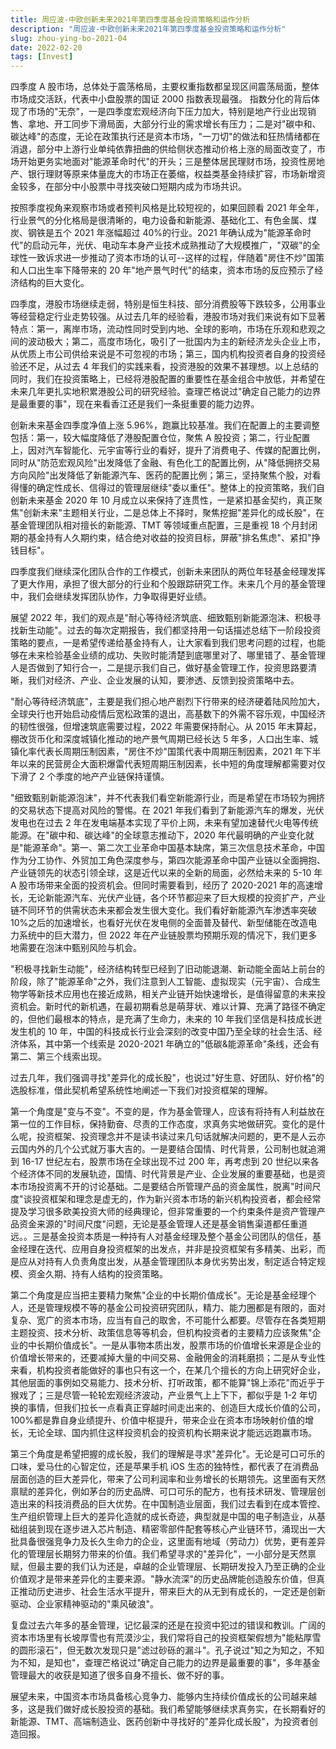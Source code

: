 ```yaml
---
title: 周应波-中欧创新未来2021年第四季度基金投资策略和运作分析
description: "周应波-中欧创新未来2021年第四季度基金投资策略和运作分析"
slug: zhou-ying-bo-2021-04
date: 2022-02-20
tags: [Invest]
---
```


四季度 A 股市场，总体处于震荡格局，主要权重指数都呈现区间震荡局面，整体市场成交活跃，代表中小盘股票的国证 2000 指数表现最强。 指数分化的背后体现了市场的"无奈"，一是四季度宏观经济向下压力加大，特别是地产行业出现销售、拿地、开工同步下滑局面，大部分行业的需求增长有压力；二是对"碳中和、碳达峰"的态度，无论在政策执行还是资本市场，"一刀切"的做法和狂热情绪都在消退，部分中上游行业单纯依靠扭曲的供给侧状态推动价格上涨的局面改变了，市场开始更务实地面对"能源革命时代"的开头；三是整体居民理财市场，投资性房地产、银行理财等原来体量庞大的市场正在萎缩，权益类基金持续扩容，市场新增资金较多，在部分中小股票中寻找突破口短期内成为市场共识。

<!-- truncate -->

按照季度视角来观察市场或者预判风格是比较短视的，如果回顾看 2021 年全年，行业景气的分化格局是很清晰的，电力设备和新能源、基础化工、有色金属、煤炭、钢铁是五个 2021 年涨幅超过 40%的行业。2021 年确认成为"能源革命时代"的启动元年，光伏、电动车本身产业技术成熟推动了大规模推广，"双碳"的全球性一致诉求进一步推动了资本市场的认可--这样的过程，伴随着"房住不炒"国策和人口出生率下降带来的 20 年"地产景气时代"的结束，资本市场的反应预示了经济结构的巨大变化。

四季度，港股市场继续走弱，特别是恒生科技、部分消费股等下跌较多，公用事业等经营稳定行业走势较强。从过去几年的经验看，港股市场对我们来说有如下显著特点：第一，离岸市场，流动性同时受到内地、全球的影响，市场在乐观和悲观之间的波动极大；第二，高度市场化，吸引了一批国内为主的新经济龙头企业上市，从优质上市公司供给来说是不可忽视的市场；第三，国内机构投资者自身的投资经验还不足，从过去 4 年我们的实践来看，投资港股的效果不甚理想。以上总结的同时，我们在投资策略上，已经将港股配置的重要性在基金组合中放低，并希望在未来几年更扎实地积累港股公司的研究经验。查理芒格说过"确定自己能力的边界是最重要的事"，现在来看香江还是我们一条挺重要的能力边界。

创新未来基金四季度净值上涨 5.96%，跑赢比较基准。我们在配置上的主要调整包括：第一，较大幅度降低了港股配置仓位，聚焦 A 股投资；第二，行业配置上，因对汽车智能化、元宇宙等行业的看好，提升了消费电子、传媒的配置比例，同时从"防范宏观风险"出发降低了金融、有色化工的配置比例，从"降低拥挤交易方向风险"出发降低了新能源汽车、医药的配置比例；第三，坚持聚焦个股，对看得懂的确定性成长、信得过的管理层继续"委以重任"。整体上的投资策略，我们自创新未来基金 2020 年 10 月成立以来保持了连贯性，一是紧扣基金契约，真正聚焦"创新未来"主题相关行业，二是总体上不择时，聚焦挖掘"差异化的成长股"，在基金管理团队相对擅长的新能源、TMT 等领域重点配置，三是重视 18 个月封闭期的基金持有人久期约束，结合绝对收益的投资目标，屏蔽"排名焦虑"、紧扣"挣钱目标"。

四季度我们继续深化团队合作的工作模式，创新未来团队的两位年轻基金经理发挥了更大作用，承担了很大部分的行业和个股跟踪研究工作。未来几个月的基金管理中，我们会继续发挥团队协作，力争取得更好业绩。

展望 2022 年，我们的观点是"耐心等待经济筑底、细致甄别新能源泡沫、积极寻找新生动能"。过去的每次定期报告，我们都坚持用一句话描述总结下一阶段投资策略的要点，一是希望传递给基金持有人，让大家看到我们思考问题的过程，也能够在未来检验基金业绩的成功、失败时能清楚到底哪里对了、哪里错了、基金管理人是否做到了知行合一，二是提示我们自己，做好基金管理工作，投资思路要清晰，我们对经济、产业、企业发展的认知，要渗透、反馈到投资策略中去。

"耐心等待经济筑底"，主要是我们担心地产剧烈下行带来的经济硬着陆风险加大，全球央行也开始启动疫情后宽松政策的退出，高基数下的外需不容乐观，中国经济的韧性很强，但增速筑底需要过程，2022 年需要保持耐心。从 2015 年末算起，棚改货币化和深度城镇化推动的地产景气周期已经长达 5 年多，人口出生率、城镇化率代表长周期压制因素，"房住不炒"国策代表中周期压制因素，2021 年下半年以来的民营房企大面积爆雷代表短周期压制因素，长中短的角度理解都需要对仅下滑了 2 个季度的地产产业链保持谨慎。

"细致甄别新能源泡沫"，并不代表我们看空新能源行业，而是希望在市场较为拥挤的交易状态下提高对风险的警惕。在 2021 年我们看到了新能源汽车的爆发，光伏发电也在过去 2 年在发电端基本实现了平价上网，未来有望加速替代火电等传统能源。在"碳中和、碳达峰"的全球意志推动下，2020 年代最明确的产业变化就是"能源革命"。第一、第二次工业革命中国基本缺席，第三次信息技术革命，中国作为分工协作、外贸加工角色深度参与，第四次能源革命中国产业链以全面拥抱、产业链领先的状态引领全球，这是近代以来的全新的局面，必然给未来的 5-10 年 A 股市场带来全面的投资机会。但同时需要看到，经历了 2020-2021 年的高速增长，无论新能源汽车、光伏产业链，各个环节都迎来了巨大规模的投资扩产，产业链不同环节的供需状态未来都会发生很大变化。我们看好新能源汽车渗透率突破 10%之后的加速增长，也看好光伏在发电侧的全面普及替代、新型储能在改造电力系统中的巨大潜力，但 2022 年在产业链股票均预期乐观的情况下，我们更多地需要在泡沫中甄别风险与机会。

"积极寻找新生动能"，经济结构转型已经到了旧动能退潮、新动能全面站上前台的阶段，除了"能源革命"之外，我们注意到人工智能、虚拟现实（元宇宙）、合成生物学等新技术应用也在接近成熟，相关产业链开始快速增长，是值得留意的未来投资机会。新时代的新机遇，在最初期看总是萌芽状、难以计算、充满了路径不确定的，但他们最根本的特点，是充满了生命力，未来的 10 年我们坚信是科技成长迸发生机的 10 年，中国的科技成长行业会深刻的改变中国乃至全球的社会生活、经济体系，其中第一个线索是 2020-2021 年确立的"低碳&能源革命"条线，还会有第二、第三个线索出现。

过去几年，我们强调寻找"差异化的成长股"，也说过"好生意、好团队、好价格"的选股标准，借此契机希望系统性地阐述一下我们对投资框架的理解。

第一个角度是"变与不变"。不变的是，作为基金管理人，应该有将持有人利益放在第一位的工作目标，保持勤奋、尽责的工作态度，求真务实地做研究。变化的是什么呢，投资框架、投资理念并不是读书读过来几句话就解决问题的，更不是人云亦云国内外的几个公式就万事大吉的。一是要结合国情、时代背景，公司制也就追溯到 16-17 世纪左右，股票市场在全球出现不过 200 年，再考虑到 20 世纪以来各个经济体不同的发展轨迹，国情、时代背景是产业、企业发展的重要基础，也是资本市场投资离不开的讨论基础。二是要结合所管理产品的资金属性，脱离"时间尺度"谈投资框架和理念是虚无的，作为新兴资本市场的新兴机构投资者，都会经常提及学习很多欧美投资大师的经典理论，但非常重要的一个约束条件是资产管理产品资金来源的"时间尺度"问题，无论是基金管理人还是基金销售渠道都任重道远。。三是基金投资本质是一种持有人对基金经理及整个基金公司团队的信任，基金经理在迭代、应用自身投资框架的出发点，并非是投资框架有多精美、出彩，而是应从对持有人负责角度出发，从基金管理团队本身优劣势出发，制定适合特定规模、资金久期、持有人结构的投资策略。

第二个角度是应当把主要精力聚焦"企业的中长期价值成长"。无论是基金经理个人，还是管理规模不等的基金公司投资研究团队，精力、能力圈都是有限的，面对复杂、宽广的资本市场，应当有自己的取舍，不可能什么都要。尽管存在各类短期主题投资、技术分析、政策信息等等机会，但机构投资者的主要精力应该聚焦"企业的中长期价值成长"。一是从事物本质出发，股票市场的价值增长来源是企业的价值增长带来的，还要减掉大量的中间交易、金融佣金的消耗磨损；二是从专业性来看，机构投资者能做好的事也只有这一个，在某几个擅长的方向上研究好企业，其他层面的事例如交易能力、技术分析、打听政策，都不能算"锦上添花"而近乎于猴戏了；三是尽管一轮轮宏观经济波动，产业景气上上下下，都似乎是 1-2 年切换的事情，但我们拉长一点看真正穿越时间走出来的、创造巨大成长价值的公司，100%都是靠自身业绩提升、价值中枢提升，带来企业在资本市场映射价值的增长，无论全球、国内抓住这样投资机会的投资机构长期来说才能远远跑赢市场。

第三个角度是希望把握的成长股，我们的理解是寻求"差异化"。无论是可口可乐的口味，爱马仕的心智定位，还是苹果手机 iOS 生态的独特性，都代表了在消费品层面创造的巨大差异化，带来了公司利润率和业务增长的长期领先。这里面有天然禀赋的差异化，例如茅台的历史品牌、可口可乐的配方，也有技术研发、管理层创造出来的科技消费品的巨大优势。在中国制造业层面，我们过去看到在成本管控、生产组织管理上巨大的差异化造就的成长奇迹，典型就是中国的电子制造业，从基础组装到现在逐步进入芯片制造、精密零部件配套等核心产业链环节，涌现出一大批具备很强竞争力及长久生命力的企业，这里面有地域（劳动力）优势，更有差异化的管理层长期努力带来的价值。我们希望寻求的"差异化"，一小部分是天然禀赋，但最主要的我们认为还是，卓越的企业管理层、长期研发投入乃至正确的企业价值观才是带来差异化的主要来源。"静水流深"的历史品牌能创造股东价值，但真正推动历史进步、社会生活水平提升，带来巨大的从无到有成长的，一定还是创新驱动、企业家精神驱动的"乘风破浪"。

复盘过去六年多的基金管理，记忆最深的还是在投资中犯过的错误和教训。广阔的资本市场里有长坡厚雪也有荒漠沙尘，我们常将自己的投资框架假想为"能粘厚雪的圆形滚石"，但无数次发现只是"滤过砂砾的漏斗"。孔子说过"知之为知之，不知为不知，是知也"，查理芒格说过"确定自己能力的边界是最重要的事"，多年基金管理最大的收获是知道了很多自身不擅长、做不好的事。

展望未来，中国资本市场具备核心竞争力、能够内生持续价值成长的公司越来越多，这是我们做好成长股投资的基础。我们希望能够继续求真务实，在长期看好的新能源、TMT、高端制造业、医药创新中寻找好的"差异化成长股"，为投资者创造回报。
